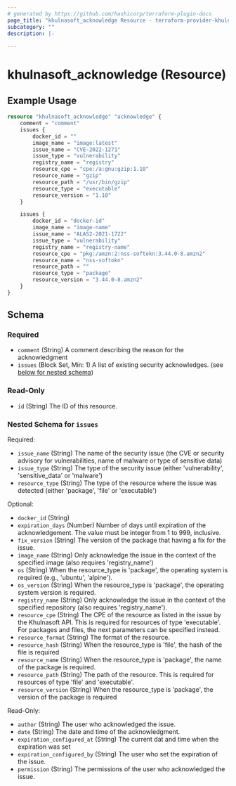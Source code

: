 ```yaml
---
# generated by https://github.com/hashicorp/terraform-plugin-docs
page_title: "khulnasoft_acknowledge Resource - terraform-provider-khulnasoft"
subcategory: ""
description: |-
  
---
```


# khulnasoft_acknowledge (Resource)



## Example Usage

```terraform
resource "khulnasoft_acknowledge" "acknowledge" {
    comment = "comment"
    issues {
        docker_id = ""
        image_name = "image:latest"
        issue_name = "CVE-2022-1271"
        issue_type = "vulnerability"
        registry_name = "registry"
        resource_cpe = "cpe:/a:gnu:gzip:1.10"
        resource_name = "gzip"
        resource_path = "/usr/bin/gzip"
        resource_type = "executable"
        resource_version = "1.10"
    }

    issues {
        docker_id = "docker-id"
        image_name = "image-name"
        issue_name = "ALAS2-2021-1722"
        issue_type = "vulnerability"
        registry_name = "registry-name"
        resource_cpe = "pkg:/amzn:2:nss-softokn:3.44.0-8.amzn2"
        resource_name = "nss-softokn"
        resource_path = ""
        resource_type = "package"
        resource_version = "3.44.0-8.amzn2"
    }
}
```

<!-- schema generated by tfplugindocs -->
## Schema

### Required

- `comment` (String) A comment describing the reason for the acknowledgment
- `issues` (Block Set, Min: 1) A list of existing security acknowledges. (see [below for nested schema](#nestedblock--issues))

### Read-Only

- `id` (String) The ID of this resource.

<a id="nestedblock--issues"></a>
### Nested Schema for `issues`

Required:

- `issue_name` (String) The name of the security issue (the CVE or security advisory for vulnerabilities, name of malware or type of sensitive data)
- `issue_type` (String) The type of the security issue (either 'vulnerability', 'sensitive_data' or 'malware')
- `resource_type` (String) The type of the resource where the issue was detected (either 'package', 'file' or 'executable')

Optional:

- `docker_id` (String)
- `expiration_days` (Number) Number of days until expiration of the acknowledgement. The value must be integer from 1 to 999, inclusive.
- `fix_version` (String) The version of the package that having a fix for the issue.
- `image_name` (String) Only acknowledge the issue in the context of the specified image (also requires 'registry_name')
- `os` (String) When the resource_type is 'package', the operating system is required (e.g., 'ubuntu', 'alpine').
- `os_version` (String) When the resource_type is 'package', the operating system version is required.
- `registry_name` (String) Only acknowledge the issue in the context of the specified repository (also requires 'registry_name').
- `resource_cpe` (String) The CPE of the resource as listed in the issue by the Khulnasoft API. This is required for resources of type 'executable'. For packages and files, the next parameters can be specified instead.
- `resource_format` (String) The format of the resource.
- `resource_hash` (String) When the resource_type is 'file', the hash of the file is required
- `resource_name` (String) When the resource_type is 'package', the name of the package is required.
- `resource_path` (String) The path of the resource. This is required for resources of type 'file' and 'executable'.
- `resource_version` (String) When the resource_type is 'package', the version of the package is required

Read-Only:

- `author` (String) The user who acknowledged the issue.
- `date` (String) The date and time of the acknowledgment.
- `expiration_configured_at` (String) The current dat and time when the expiration was set
- `expiration_configured_by` (String) The user who set the expiration of the issue.
- `permission` (String) The permissions of the user who acknowledged the issue.


